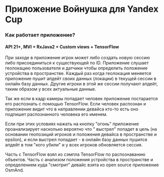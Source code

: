 # Приложение Войнушка для Yandex Cup

### Как работает приложение?

#### API 21+, MVI + RxJava2 + Custom views + TensorFlow

При заходе в приложение игрок может либо создать новую сессию либо присоединиться к существующей по
ID. Приложение слушает геолокацию пользователя и датчики чтобы определить положение устройства в
пространстве. Каждый раз когда геолокация меняется приложение пушит апдейт своих данных (локации) в
текущей сессии в онлайн базу данных. Другие игроки в этой же сессии получают апдейт, таким образом у
всех актуальные данные.

Так же если в кадр камеры попадает человек приложение постарается его распознать с помощью
TensorFlow. Если человек распознан и приложение видит что в направлении девайса кто-то есть оно
подпишет распознанного человека его именем.

Если при этих условиях нажать на кнопку "огонь" приложение проанализирует насколько вероятно что "
выстрел" попадет в цель (на основании геопозиций игроков и положения девайса в пространстве и
epsilon), и если выстрел попадает - в онлайн базу данных пушится апдейт в том "кого убили" и у всех
игроков обновляется сессия.

Часть с TensorFlow взял из сэмпла TensorFlow по распознаванию объектов. Часть с анализом положения
устройства в пространстве и определением куда "смотрит" девайс взята из open source приложение
OsmAnd.